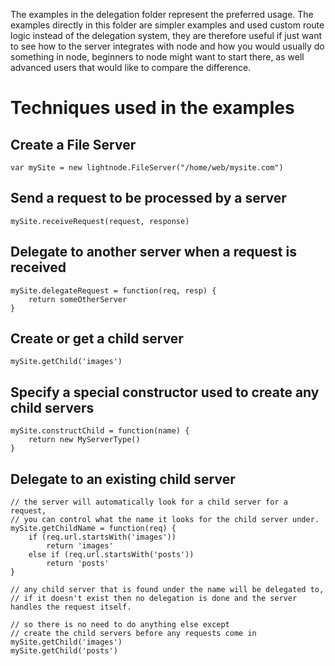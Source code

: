 The examples in the delegation folder represent the preferred usage. 
The examples directly in this folder are simpler examples and used custom route logic instead of the delegation system, 
they are therefore useful if just want to see how to the server integrates with node and how you would usually do something in node, 
beginners to node might want to start there, as well advanced users that would like to compare the difference.


# Techniques used in the examples


## Create a File Server

	var mySite = new lightnode.FileServer("/home/web/mysite.com")
	
## Send a request to be processed by a server

	mySite.receiveRequest(request, response)
	
## Delegate to another server when a request is received

	mySite.delegateRequest = function(req, resp) {
		return someOtherServer
	}
	
## Create or get a child server

	mySite.getChild('images')
	
## Specify a special constructor used to create any child servers

	mySite.constructChild = function(name) {
		return new MyServerType()
	}


## Delegate to an existing child server
	
	// the server will automatically look for a child server for a request,
	// you can control what the name it looks for the child server under.
	mySite.getChildName = function(req) {
		if (req.url.startsWith('images'))
			return 'images'
		else if (req.url.startsWith('posts'))
			return 'posts'
	}
		
	// any child server that is found under the name will be delegated to,
	// if it doesn't exist then no delegation is done and the server handles the request itself.
	
	// so there is no need to do anything else except
	// create the child servers before any requests come in
	mySite.getChild('images')
	mySite.getChild('posts')

